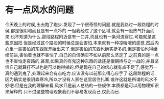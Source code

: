 # 有一点风水的问题

今天晚上的时侯,出去跑了跑步.发现了一个很奇怪的问题.就是我路过一段路程的时侯,都是很阴暗而且是有一点冷的.一但我经过了这个区域,就会有一股热气扑面而来.也不知道为什么.那段路程附近是有一口井,而且也有一条河流穿过.可能就是这些原因把.但是经过这个路段的时侯总是会害怕,本来就有一种凉嗖嗖的感觉,然后内心里一些害怕的东西就开始出来了.但是害怕的东西也确实挺多的,但是害怕也得继续前进,害怕着也就不害怕了.自己的自信确实不如从前那么坚定了.之前真的是一点也不害怕走夜路的,甚至,如果真的有鬼这种东西的话还是很期待与之一战的,并且坚信自己就算打不过也是可以跑得掉的.但是现在自己的信心就有点不足了,感觉万一真的遇到鬼了,处理起来会有点吃力.应该没有以前那么得心应手了.这段路程的话,因为确实是很阴森寒冷,所以才没有人家在这里居住扎寨.或许这就是所谓的风水不好吧.但是在我的理解来看,风水只是前人总结的一些规律.本质都是可以用物理知识来解释的.只不过这些物理现象我们不容易发现而已,仅此而已.
